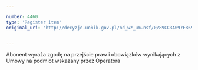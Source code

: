 ```yaml
---

number: 4460
type: 'Register item'
original_uri: 'http://decyzje.uokik.gov.pl/nd_wz_um.nsf/0/89CC3A097E8690BAC1257B490029D183?OpenDocument'


---
```


Abonent wyraża zgodę na przejście praw i obowiązków wynikających z Umowy na podmiot wskazany przez Operatora
